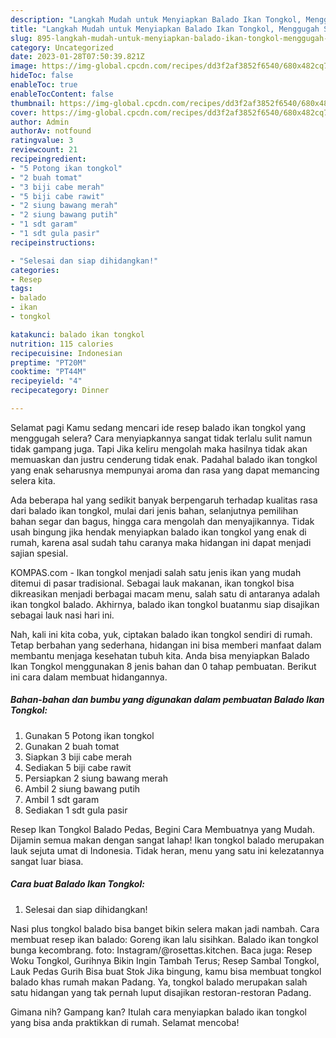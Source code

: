 ```yaml
---
description: "Langkah Mudah untuk Menyiapkan Balado Ikan Tongkol, Menggugah Selera"
title: "Langkah Mudah untuk Menyiapkan Balado Ikan Tongkol, Menggugah Selera"
slug: 895-langkah-mudah-untuk-menyiapkan-balado-ikan-tongkol-menggugah-selera
category: Uncategorized
date: 2023-01-28T07:50:39.821Z
image: https://img-global.cpcdn.com/recipes/dd3f2af3852f6540/680x482cq70/balado-ikan-tongkol-foto-resep-utama.jpg
hideToc: false
enableToc: true
enableTocContent: false
thumbnail: https://img-global.cpcdn.com/recipes/dd3f2af3852f6540/680x482cq70/balado-ikan-tongkol-foto-resep-utama.jpg
cover: https://img-global.cpcdn.com/recipes/dd3f2af3852f6540/680x482cq70/balado-ikan-tongkol-foto-resep-utama.jpg
author: Admin
authorAv: notfound
ratingvalue: 3
reviewcount: 21
recipeingredient:
- "5 Potong ikan tongkol"
- "2 buah tomat"
- "3 biji cabe merah"
- "5 biji cabe rawit"
- "2 siung bawang merah"
- "2 siung bawang putih"
- "1 sdt garam"
- "1 sdt gula pasir"
recipeinstructions:

- "Selesai dan siap dihidangkan!"
categories:
- Resep
tags:
- balado
- ikan
- tongkol

katakunci: balado ikan tongkol 
nutrition: 115 calories
recipecuisine: Indonesian
preptime: "PT20M"
cooktime: "PT44M"
recipeyield: "4"
recipecategory: Dinner

---
```



Selamat pagi Kamu sedang mencari ide resep balado ikan tongkol yang menggugah selera? Cara menyiapkannya sangat tidak terlalu sulit namun tidak gampang juga. Tapi Jika keliru mengolah maka hasilnya tidak akan memuaskan dan justru cenderung tidak enak. Padahal balado ikan tongkol yang enak seharusnya mempunyai aroma dan rasa yang dapat memancing selera kita.


Ada beberapa hal yang sedikit banyak berpengaruh terhadap kualitas rasa dari balado ikan tongkol, mulai dari jenis bahan, selanjutnya pemilihan bahan segar dan bagus, hingga cara mengolah dan menyajikannya. Tidak usah bingung jika hendak menyiapkan balado ikan tongkol yang enak di rumah, karena asal sudah tahu caranya maka hidangan ini dapat menjadi sajian spesial.

KOMPAS.com - Ikan tongkol menjadi salah satu jenis ikan yang mudah ditemui di pasar tradisional. Sebagai lauk makanan, ikan tongkol bisa dikreasikan menjadi berbagai macam menu, salah satu di antaranya adalah ikan tongkol balado. Akhirnya, balado ikan tongkol buatanmu siap disajikan sebagai lauk nasi hari ini.


Nah, kali ini kita coba, yuk, ciptakan balado ikan tongkol sendiri di rumah. Tetap berbahan yang sederhana, hidangan ini bisa memberi manfaat dalam membantu menjaga kesehatan tubuh kita. Anda bisa menyiapkan Balado Ikan Tongkol menggunakan 8 jenis bahan dan 0 tahap pembuatan. Berikut ini cara dalam membuat hidangannya.

<!--inarticleads1-->

##### Bahan-bahan dan bumbu yang digunakan dalam pembuatan Balado Ikan Tongkol:

1. Gunakan 5 Potong ikan tongkol
1. Gunakan 2 buah tomat
1. Siapkan 3 biji cabe merah
1. Sediakan 5 biji cabe rawit
1. Persiapkan 2 siung bawang merah
1. Ambil 2 siung bawang putih
1. Ambil 1 sdt garam
1. Sediakan 1 sdt gula pasir


Resep Ikan Tongkol Balado Pedas, Begini Cara Membuatnya yang Mudah. Dijamin semua makan dengan sangat lahap! Ikan tongkol balado merupakan lauk sejuta umat di Indonesia. Tidak heran, menu yang satu ini kelezatannya sangat luar biasa. 

<!--inarticleads2-->

##### Cara buat Balado Ikan Tongkol:


1. Selesai dan siap dihidangkan!

Nasi plus tongkol balado bisa banget bikin selera makan jadi nambah. Cara membuat resep ikan balado: Goreng ikan lalu sisihkan. Balado ikan tongkol bunga kecombrang. foto: Instagram/@rosettas.kitchen. Baca juga: Resep Woku Tongkol, Gurihnya Bikin Ingin Tambah Terus; Resep Sambal Tongkol, Lauk Pedas Gurih Bisa buat Stok Jika bingung, kamu bisa membuat tongkol balado khas rumah makan Padang. Ya, tongkol balado merupakan salah satu hidangan yang tak pernah luput disajikan restoran-restoran Padang. 

Gimana nih? Gampang kan? Itulah cara menyiapkan balado ikan tongkol yang bisa anda praktikkan di rumah. Selamat mencoba!
